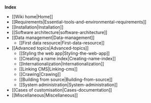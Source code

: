 **Index**
* [[Wiki home|Home]]
* [[Requirements|Essential-tools-and-environmental-requirements]]
* [[Installation|Installation]]
* [[Software architecture|software-architecture]]
* [[Data management|Data-management]]
	* [[First data resource|First-data-resource]]
* [[Advanced topics|Advanced-topics]]
	* [[Styling the web app|Styling-the-web-app]]
	* [[Creating a name index|Creating-name-index]]
	* [[Internationalization|Internationalization]]
	* [[Linking CMS|Linking-cms]]
	* [[Crawing|Crawing]]
	* [[Building from source|Building-from-source]]
	* [[System administration|System-administration]]
* [[Cases of customisation|Cases-documentation]]
* [[Miscellaneous|Miscellaneous]]
